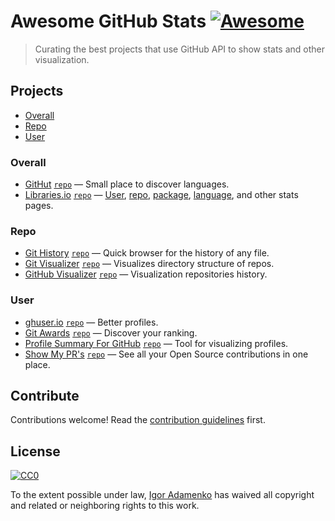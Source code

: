 # Awesome GitHub Stats [![Awesome](https://awesome.re/badge.svg)](https://awesome.re)

> Curating the best projects that use GitHub API to show stats and other visualization.

## Projects

- [Overall](#overall)
- [Repo](#repo)
- [User](#user)

### Overall

- [GitHut](https://githut.info) [`repo`](https://github.com/littleark/githut) — Small place to discover languages.
- [Libraries.io](https://libraries.io/github/) [`repo`](https://github.com/librariesio/libraries.io) — [User](https://libraries.io/github/igoradamenko), [repo](https://libraries.io/github/igoradamenko/awsm.css), [package](https://libraries.io/npm/awsm.css), [language](https://libraries.io/languages/JavaScript), and other stats pages. 

### Repo

- [Git History](https://githistory.xyz) [`repo`](https://github.com/pomber/git-history) — Quick browser for the history of any file.
- [Git Visualizer](https://veniversum.me/git-visualizer/) [`repo`](https://github.com/veniversum/git-visualizer) — Visualizes directory structure of repos.
- [GitHub Visualizer](http://ghv.artzub.com) [`repo`](https://github.com/artzub/GitHubVisualizer) — Visualization repositories history.

### User

- [ghuser.io](https://ghuser.io) [`repo`](https://github.com/ghuser-io/ghuser.io) — Better profiles.
- [Git Awards](http://git-awards.com) [`repo`](https://github.com/vdaubry/github-awards) — Discover your ranking.
- [Profile Summary For GitHub](https://profile-summary-for-github.com) [`repo`](https://github.com/tipsy/profile-summary-for-github) — Tool for visualizing profiles.
- [Show My PR's](https://showmyprs.com) [`repo`](https://github.com/karanjthakkar/showmyprs.com) — See all your Open Source contributions in one place.

## Contribute

Contributions welcome! Read the [contribution guidelines](CONTRIBUTING.md) first.

## License

[![CC0](http://mirrors.creativecommons.org/presskit/buttons/88x31/svg/cc-zero.svg)](https://creativecommons.org/publicdomain/zero/1.0/)

To the extent possible under law, [Igor Adamenko](https://igoradamenko.com) has waived all copyright and related or neighboring rights to this work.
